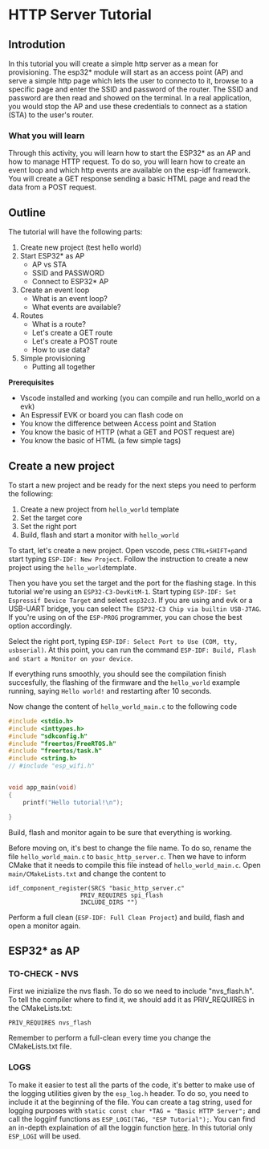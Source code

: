 # HTTP Server Tutorial

## Introdution

In this tutorial you will create a simple http server as a mean for provisioning. The esp32* module will start as an access point (AP) and serve a simple http page which lets the user to connecto to it, browse to a specific page and enter the SSID and password of the router. 
The SSID and password are then read and showed on the terminal. In a real application, you would stop the AP and use these credentials to connect as a station (STA) to the user's router. 

### What you will learn

Through this activity, you will learn how to start the ESP32* as an AP and how to manage HTTP request. To do so, you will learn how to create an event loop and which http events are available on the esp-idf framework. You will create a GET response sending a basic HTML page and read the data from a POST request. 

## Outline

The tutorial will have the following parts:
1. Create new project (test hello world)
2. Start ESP32* as AP
   * AP vs STA
   * SSID and PASSWORD
   * Connect to ESP32* AP
3. Create an event loop
   * What is an event loop?
   * What events are available?
4. Routes
   * What is a route?
   * Let's create a GET route
   * Let's create a POST route
   * How to use data?
5. Simple provisioning
   * Putting all together


__Prerequisites__

* Vscode installed and working (you can compile and run hello_world on a evk)
* An Espressif EVK or board you can flash code on
* You know the difference between Access point and Station
* You know the basic of HTTP (what a GET and POST request are)
* You know the basic of HTML (a few simple tags)

## Create a new project

To start a new project and be ready for the next steps you need to perform the following:
1. Create a new project from `hello_world` template
2. Set the target core 
3. Set the right port
4. Build, flash and start a monitor with `hello_world`

To start, let's create a new project. Open vscode, pess `CTRL+SHIFT+p`and start typing `ESP-IDF: New Project`. Follow the instruction to create a new project using the `hello_world`template. 

Then you have you set the target and the port for the flashing stage. In this tutorial we're using an `ESP32-C3-DevKitM-1`. 
Start typing `ESP-IDF: Set Espressif Device Target` and select `esp32c3`. If you are using and evk or a USB-UART bridge, you can select `The ESP32-C3 Chip via builtin USB-JTAG`. If you're using on of the `ESP-PROG` programmer, you can chose the best option accordingly. 

Select the right port, typing `ESP-IDF: Select Port to Use (COM, tty, usbserial)`. 
At this point, you can run the command `ESP-IDF: Build, Flash and start a Monitor on your device`. 

If everything runs smoothly, you should see the compilation finish succesfully, the flashing of the firmware and the `hello_world` example running, saying `Hello world!` and restarting after 10 seconds. 

Now change the content of `hello_world_main.c` to the following code

```C
#include <stdio.h>
#include <inttypes.h>
#include "sdkconfig.h"
#include "freertos/FreeRTOS.h"
#include "freertos/task.h"
#include <string.h>
// #include "esp_wifi.h"


void app_main(void)
{
    printf("Hello tutorial!\n");

}
```

Build, flash and monitor again to be sure that everything is working. 

Before moving on, it's best to change the file name. To do so, rename the file `hello_world_main.c` to `basic_http_server.c`. Then we have to inform CMake that it needs to compile this file instead of `hello_world_main.c`. Open `main/CMakeLists.txt` and change the content to
```
idf_component_register(SRCS "basic_http_server.c"
                    PRIV_REQUIRES spi_flash
                    INCLUDE_DIRS "")
```

Perform a full clean (`ESP-IDF: Full Clean Project`) and build, flash and open a monitor again. 


## ESP32* as AP


### TO-CHECK - NVS

First we inizialize the nvs flash. To do so we need to include "nvs_flash.h". To tell the compiler where to find it, we should add it as PRIV_REQUIRES in the CMakeLists.txt:
```
PRIV_REQUIRES nvs_flash
```

Remember to perform a full-clean every time you change the CMakeLists.txt file. 

### LOGS

To make it easier to test all the parts of the code, it's better to make use of the logging utilities given by the `esp_log.h` header. To do so, you need to include it at the beginning of the file. 
You can create a tag string, used for logging purposes with `static const char *TAG = "Basic HTTP Server";` and call the logginf functions as `ESP_LOGI(TAG, "ESP Tutorial");`.
You can find an in-depth explaination of all the loggin function [here](https://docs.espressif.com/projects/esp-idf/en/stable/esp32/api-reference/system/log.html).
In this tutorial only `ESP_LOGI` will be used. 

